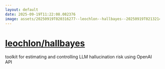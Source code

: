 ```yaml
---
layout: default
date: 2025-09-19T11:22:08.082376
image: assets/20250919T020316277--leochlon--hallbayes--20250919T021321477--cropped.png
---
```


# [leochlon/hallbayes](https://github.com/leochlon/hallbayes)

toolkit for estimating and controlling LLM hallucination risk using OpenAI API
